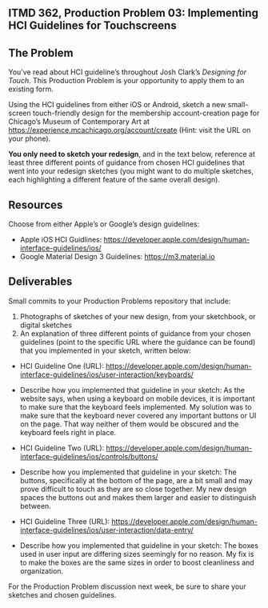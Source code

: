## ITMD 362, Production Problem 03: Implementing HCI Guidelines for Touchscreens

## The Problem

You’ve read about HCI guideline’s throughout Josh Clark’s *Designing for Touch*. This Production
Problem is your opportunity to apply them to an existing form.

Using the HCI guidelines from either iOS or Android, sketch a new small-screen touch-friendly design
for the membership account-creation page for Chicago’s Museum of Contemporary Art at https://experience.mcachicago.org/account/create (Hint: visit the URL on your phone).

**You only need to sketch your redesign**, and in the text below, reference at least three different
points of guidance from chosen HCI guidelines that went into your redesign sketches (you might
want to do multiple sketches, each highlighting a different feature of the same overall design).

## Resources

Choose from either Apple’s or Google’s design guidelines:

* Apple iOS HCI Guidlines:
  https://developer.apple.com/design/human-interface-guidelines/ios/
* Google Material Design 3 Guidelines:
  https://m3.material.io

## Deliverables

Small commits to your Production Problems repository that include:

1. Photographs of sketches of your new design, from your sketchbook, or digital sketches
2. An explanation of three different points of guidance from your chosen guidelines (point to the
   specific URL where the guidance can be found) that you implemented in your sketch, written below:

* HCI Guideline One (URL): https://developer.apple.com/design/human-interface-guidelines/ios/user-interaction/keyboards/
* Describe how you implemented that guideline in your sketch: As the website says, when using a keyboard on mobile devices, it is important to make sure that the keyboard feels implemented. My solution was to make sure that the keyboard never covered any important buttons or UI on the page. That way neither of them would be obscured and the keyboard feels right in place.

* HCI Guideline Two (URL): https://developer.apple.com/design/human-interface-guidelines/ios/controls/buttons/
* Describe how you implemented that guideline in your sketch: The buttons, specifically at the bottom of the page, are a bit small and may prove difficult to touch as they are so close together. My new design spaces the buttons out and makes them larger and easier to distinguish between.

* HCI Guideline Three (URL): https://developer.apple.com/design/human-interface-guidelines/ios/user-interaction/data-entry/
* Describe how you implemented that guideline in your sketch: The boxes used in user input are differing sizes seemingly for no reason. My fix is to make the boxes are the same sizes in order to boost cleanliness and organization.

For the Production Problem discussion next week, be sure to share your sketches and chosen
guidelines.
